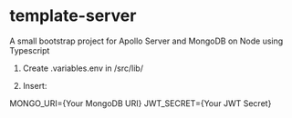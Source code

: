 # template-server
A small bootstrap project for Apollo Server and MongoDB on Node using Typescript

1) Create .variables.env in /src/lib/

2) Insert: 

MONGO_URI={Your MongoDB URI}
JWT_SECRET={Your JWT Secret}
